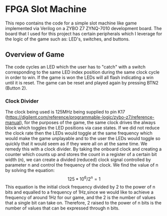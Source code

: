 # FPGA Slot Machine <br>
This repo contains the code for a simple slot machine like game implemented via Verilog on a ZYBO Z7 ZYNQ-7010 development board. The board that I used for this project has certain peripherals which I leverage for the logic of the game such as: LED's, switches, and buttons. <br>

## Overview of Game
The code cycles an LED which the user has to "catch" with a switch corresponding to the same LED index position during the same clock cycle in order to win. If the game is won the LEDs will all flash indicating a win until it is reset. The game can be reset and played again by pressing BTN2 (Button 2).

### Clock Divider
The clock being used is 125MHz being supplied to pin K17 (https://digilent.com/reference/programmable-logic/zybo-z7/reference-manual), for the purposes of the game, the same clock drives the always block which toggles the LED positions via case states. If we did not reduce the clock rate then the LEDs would toggle at the same frequency which would make the game unplayable and to the user the LEDs would toggle so quickly that it would seem as if they were all on at the same time. We remedy this with a clock divider. By taking the onboard clock and creating a counter which counts up and stores the count in a register of a certain bit width (n), we can create a divided (reduced) clock signal controlled by parameter n and control the frequency of the clock. We find the value of n by solving the equation: $$125*10^{6}/2^{n}= 1$$ This equation is the initial clock frequency divided by 2 to the power of n bits and equalled to a frequency of 1Hz,since we would like to achieve a frequency of around 1Hz for our game, and the 2 is the number of values that a single bit can take on. Therefore, 2 raised to the power of n bits is the number of values that can be expressed through n bits.
